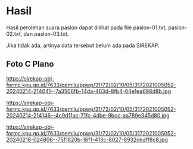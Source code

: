 # Hasil

Hasil perolehan suara paslon dapat dilihat pada file paslon-01.txt, paslon-02.txt, dan paslon-03.txt.

Jika tidak ada, artinya data tersebut belum ada pada SIREKAP.

## Foto C Plano

https://sirekap-obj-formc.kpu.go.id/7633/pemilu/ppwp/31/72/02/10/05/3172021005052-20240214-214041--7a3506fb-14da-463d-8fb4-64e1ea698d8b.jpg

https://sirekap-obj-formc.kpu.go.id/7633/pemilu/ppwp/31/72/02/10/05/3172021005052-20240214-214146--4c9d11ac-71fc-4dbe-9bcc-aa789e345d80.jpg

https://sirekap-obj-formc.kpu.go.id/7633/pemilu/ppwp/31/72/02/10/05/3172021005052-20240216-024806--75f1820b-16f1-413c-8027-8932deaff8c8.jpg
